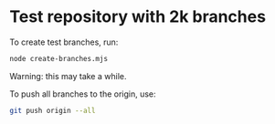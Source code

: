 # Test repository with 2k branches

To create test branches, run:

```sh
node create-branches.mjs
```

Warning: this may take a while.

To push all branches to the origin, use:

```sh
git push origin --all
```
